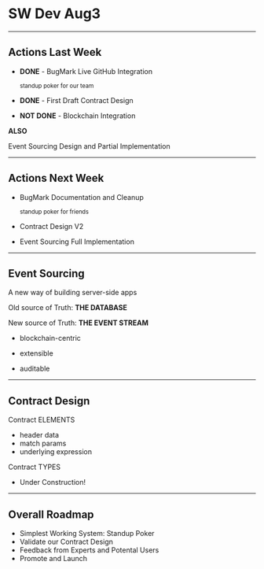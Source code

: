 # SW Dev Aug3

---

## Actions Last Week

* **DONE** - BugMark Live GitHub Integration 

    <small>standup poker for our team</small>

* **DONE** - First Draft Contract Design

* **NOT DONE** - Blockchain Integration

**ALSO** 

Event Sourcing Design and Partial Implementation

---

## Actions Next Week

* BugMark Documentation and Cleanup 

    <small>standup poker for friends</small>

* Contract Design V2

* Event Sourcing Full Implementation

---

## Event Sourcing

A new way of building server-side apps

Old source of Truth: **THE DATABASE**

New source of Truth: **THE EVENT STREAM**

* blockchain-centric

* extensible

* auditable

---

## Contract Design

Contract ELEMENTS

* header data
* match params
* underlying expression

Contract TYPES

* Under Construction!

---

## Overall Roadmap

* Simplest Working System: Standup Poker
* Validate our Contract Design
* Feedback from Experts and Potental Users
* Promote and Launch
